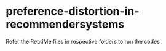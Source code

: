 # preference-distortion-in-recommendersystems

Refer the ReadMe files in respective folders to run the codes
